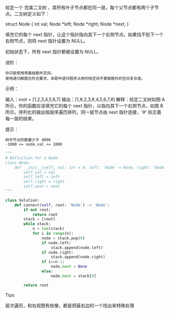 给定一个 完美二叉树 ，其所有叶子节点都在同一层，每个父节点都有两个子节点。二叉树定义如下：

struct Node {
  int val;
  Node *left;
  Node *right;
  Node *next;
}

填充它的每个 next 指针，让这个指针指向其下一个右侧节点。如果找不到下一个右侧节点，则将 next 指针设置为 NULL。

初始状态下，所有 next 指针都被设置为 NULL。

 

进阶：

    你只能使用常量级额外空间。
    使用递归解题也符合要求，本题中递归程序占用的栈空间不算做额外的空间复杂度。

 


示例：

输入：root = [1,2,3,4,5,6,7]
输出：[1,#,2,3,#,4,5,6,7,#]
解释：给定二叉树如图 A 所示，你的函数应该填充它的每个 next 指针，以指向其下一个右侧节点，如图 B 所示。序列化的输出按层序遍历排列，同一层节点由 next 指针连接，'#' 标志着每一层的结束。

 

提示：

    树中节点的数量少于 4096
    -1000 <= node.val <= 1000



```python
"""
# Definition for a Node.
class Node:
    def __init__(self, val: int = 0, left: 'Node' = None, right: 'Node' = None, next: 'Node' = None):
        self.val = val
        self.left = left
        self.right = right
        self.next = next
"""

class Solution:
    def connect(self, root: 'Node') -> 'Node':
        if not root:
            return root
        stack = [root]
        while stack:
            n = len(stack)
            for i in range(n):
                node = stack.pop(0)
                if node.left:
                    stack.append(node.left)
                if node.right:
                    stack.append(node.right)
                if i==n-1:
                    node.next = None
                else:
                    node.next = stack[0]

        return root 
```

Tips



层次遍历，和右视图有些像，都是把最右边的一个找出来特殊处理